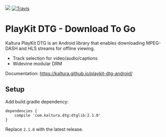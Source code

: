 [![](https://jitpack.io/v/com.kaltura/playkit-dtg-android.svg)](https://jitpack.io/#com.kaltura/playkit-dtg-android) [![Travis](https://img.shields.io/travis/kaltura/playkit-dtg-android.svg)](https://travis-ci.org/kaltura/playkit-dtg-android)

# PlayKit DTG - Download To Go

Kaltura PlayKit DTG is an Android library that enables downloading MPEG-DASH and HLS streams for offline viewing.

* Track selection for video/audio/captions
* Widevine modular DRM

Documentation: https://kaltura.github.io/playkit-dtg-android/

## Setup

Add build.gradle dependency:

	dependencies {
		compile 'com.kaltura.dtg:dtglib:2.1.0'
	}


Replace `2.1.0` with the latest release.
